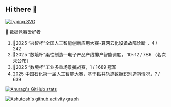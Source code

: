 ## Hi there 👋

[![Typing SVG](https://readme-typing-svg.demolab.com/?lines=Hi，朋友;一起发财啊～)](https://git.io/typing-svg)

🌱 数据竞赛爱好者

1. 🥉2025 “兴智杯”全国人工智能创新应用大赛-算网云化设备故障诊断 ，4 / 242
2. 🥉2025 “数境杯”柔性制造—电子产品产线排产智能调度， 10~12 / 786 （名次未公布）
3. 🏅2025 “数境杯”工业多重场景挑战赛，1 / 1689 冠军
4. 2025 中国石化第一届人工智能大赛，基于钻井轨迹数据识别造斜情况，? / 639

[![Anurag's GitHub stats](https://github-readme-stats.vercel.app/api?username=xihuishawpy)](https://github.com/xihuishawpy/github-readme-stats)

[![Ashutosh's github activity graph](https://github-readme-activity-graph.vercel.app/graph?username=xihuishawpy&theme=dracula)](https://github.com/xihuishawpy/github-readme-activity-graph)
<!--
**xihuishawpy/xihuishawpy** is a ✨ _special_ ✨ repository because its `README.md` (this file) appears on your GitHub profile.

Here are some ideas to get you started:

- 🔭 I’m currently working on ...
- 🌱 I’m currently learning ...
- 👯 I’m looking to collaborate on ...
- 🤔 I’m looking for help with ...
- 💬 Ask me about ...
- 📫 How to reach me: ...
- 😄 Pronouns: ...
- ⚡ Fun fact: ...
-->
